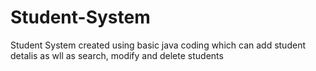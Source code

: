# Student-System
Student System created using basic java coding which can add student detalis as wll as search, modify and delete students
